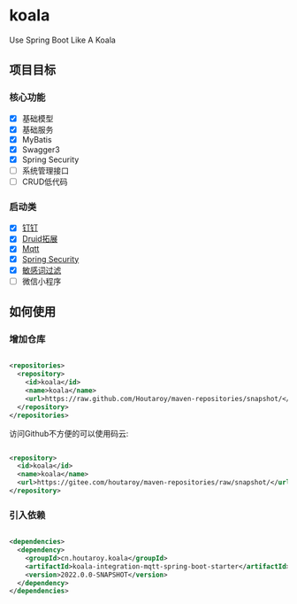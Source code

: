 # koala

Use Spring Boot Like A Koala

## 项目目标

### 核心功能

- [x] 基础模型
- [x] 基础服务
- [x] MyBatis
- [x] Swagger3
- [x] Spring Security
- [ ] 系统管理接口
- [ ] CRUD低代码

### 启动类

- [x] [钉钉](https://github.com/Houtaroy/koala/tree/main/koala-components/koala-dingtalk-spring-boot-starter)
- [x] [Druid拓展](https://github.com/Houtaroy/koala/tree/main/koala-components/koala-druid-spring-boot-starter)
- [x] [Mqtt](https://github.com/Houtaroy/koala/tree/main/koala-components/koala-integration-mqtt-spring-boot-starter)
- [x] [Spring Security](https://github.com/Houtaroy/koala/tree/main/koala-components/koala-security-spring-boot-starter)
- [x] [敏感词过滤](https://github.com/Houtaroy/koala/tree/main/koala-components/koala-sensitive-word-spring-boot-starter)
- [ ] 微信小程序

## 如何使用

### 增加仓库

```xml

<repositories>
  <repository>
    <id>koala</id>
    <name>koala</name>
    <url>https://raw.github.com/Houtaroy/maven-repositories/snapshot/</url>
  </repository>
</repositories>
```

访问Github不方便的可以使用码云:

```xml

<repository>
  <id>koala</id>
  <name>koala</name>
  <url>https://gitee.com/houtaroy/maven-repositories/raw/snapshot/</url>
</repository>
```

### 引入依赖

```xml

<dependencies>
  <dependency>
    <groupId>cn.houtaroy.koala</groupId>
    <artifactId>koala-integration-mqtt-spring-boot-starter</artifactId>
    <version>2022.0.0-SNAPSHOT</version>
  </dependency>
</dependencies>
```